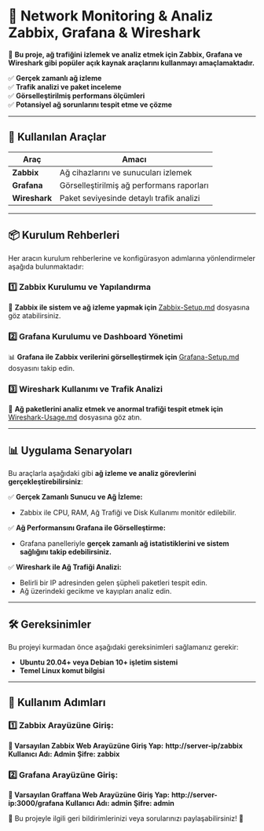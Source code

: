 # 📡 Network Monitoring & Analiz Zabbix, Grafana & Wireshark

🚀 **Bu proje, ağ trafiğini izlemek ve analiz etmek için Zabbix, Grafana ve Wireshark gibi popüler açık kaynak araçlarını kullanmayı amaçlamaktadır.**  

✅ **Gerçek zamanlı ağ izleme**  
✅ **Trafik analizi ve paket inceleme**  
✅ **Görselleştirilmiş performans ölçümleri**  
✅ **Potansiyel ağ sorunlarını tespit etme ve çözme**  

---

## 📌 Kullanılan Araçlar

| **Araç**      | **Amacı**                                  |
|---------------|--------------------------------------------|
| **Zabbix**    | Ağ cihazlarını ve sunucuları izlemek       |
| **Grafana**   | Görselleştirilmiş ağ performans raporları  |
| **Wireshark** | Paket seviyesinde detaylı trafik analizi   | 

---

## 📦 Kurulum Rehberleri
Her aracın kurulum rehberlerine ve konfigürasyon adımlarına yönlendirmeler aşağıda bulunmaktadır:

### 1️⃣ **Zabbix Kurulumu ve Yapılandırma**
📌 **Zabbix ile sistem ve ağ izleme yapmak için** [Zabbix-Setup.md](Network-Monitoring/docs/zabbix-setup.md) dosyasına göz atabilirsiniz.

### 2️⃣ **Grafana Kurulumu ve Dashboard Yönetimi**
📊 **Grafana ile Zabbix verilerini görselleştirmek için** [Grafana-Setup.md](Network-Monitoring/docs/grafana-setup.md) dosyasını takip edin.

### 3️⃣ **Wireshark Kullanımı ve Trafik Analizi**
🔎 **Ağ paketlerini analiz etmek ve anormal trafiği tespit etmek için** [Wireshark-Usage.md](Network-Monitoring/docs/wireshark-setup.md) dosyasına göz atın.

---

## 📊 Uygulama Senaryoları
Bu araçlarla aşağıdaki gibi **ağ izleme ve analiz görevlerini gerçekleştirebilirsiniz**:

✅ **Gerçek Zamanlı Sunucu ve Ağ İzleme:**  
- Zabbix ile CPU, RAM, Ağ Trafiği ve Disk Kullanımı monitör edilebilir.

✅ **Ağ Performansını Grafana ile Görselleştirme:**  
- Grafana panelleriyle **gerçek zamanlı ağ istatistiklerini ve sistem sağlığını takip edebilirsiniz.**

✅ **Wireshark ile Ağ Trafiği Analizi:**  
- Belirli bir IP adresinden gelen şüpheli paketleri tespit edin.  
- Ağ üzerindeki gecikme ve kayıpları analiz edin.

---

## 🛠 Gereksinimler
Bu projeyi kurmadan önce aşağıdaki gereksinimleri sağlamanız gerekir:

- **Ubuntu 20.04+ veya Debian 10+ işletim sistemi**  
- **Temel Linux komut bilgisi**  

---

## 📌 Kullanım Adımları

### 1️⃣ **Zabbix Arayüzüne Giriş:**

**📌 Varsayılan Zabbix Web Arayüzüne Giriş Yap:**
**http://server-ip/zabbix**
**Kullanıcı Adı: Admin**
**Şifre: zabbix**

### 2️⃣ **Grafana Arayüzüne Giriş:**

**📌 Varsayılan Graffana Web Arayüzüne Giriş Yap:**
**http://server-ip:3000/grafana**
**Kullanıcı Adı: admin**
**Şifre: admin**


📢 Bu projeyle ilgili geri bildirimlerinizi veya sorularınızı paylaşabilirsiniz! 🚀


